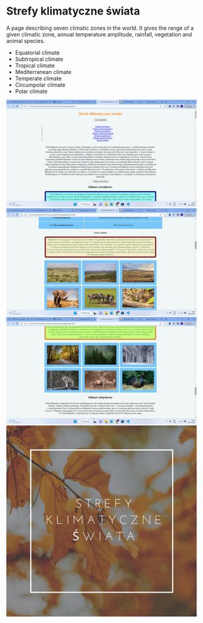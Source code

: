 # Strefy klimatyczne świata

A page describing seven climatic zones in the world. It gives the range of a given climatic zone, annual temperature amplitude, rainfall, vegetation and animal species.

- Equatorial climate
- Subtropical climate
- Tropical climate
- Mediterranean climate
- Temperate climate
- Circumpolar climate
- Polar climate

![screenshot](images/Zrzut%20ekranu%20(13).png)
![screenshot](images/Zrzut%20ekranu%20(14).png)
![screenshot](images/Zrzut%20ekranu%20(15).png)
![demo](images/share.png)